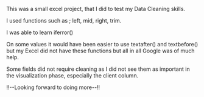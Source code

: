 This was a small excel project, that I did to test my Data Cleaning skills.

I used functions such as ; left, mid, right, trim.

I was able to learn iferror()

On some values it would have been easier to use textafter() and textbefore() but my Excel did not have these functions
but all in all Google was of much help.

Some fields did not require cleaning as I did not see them as important in the visualization phase,
especially the client column.

!!--Looking forward to doing more--!!
